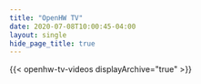 ```yaml
---
title: "OpenHW TV"
date: 2020-07-08T10:00:45-04:00
layout: single
hide_page_title: true
---
```


{{< openhw-tv-videos displayArchive="true" >}}